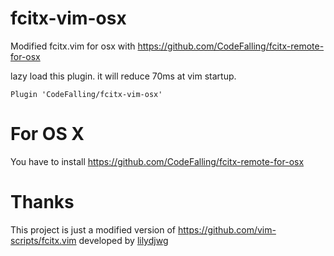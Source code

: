# fcitx-vim-osx
Modified fcitx.vim for osx with https://github.com/CodeFalling/fcitx-remote-for-osx

lazy load this plugin. it will reduce 70ms at vim startup.
```
Plugin 'CodeFalling/fcitx-vim-osx'
```

# For OS X

You have to install https://github.com/CodeFalling/fcitx-remote-for-osx

# Thanks

This project is just a modified version of https://github.com/vim-scripts/fcitx.vim developed by [lilydjwg](https://github.com/lilydjwg)
